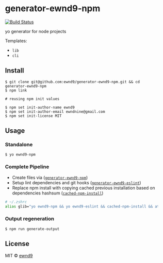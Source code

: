 # generator-ewnd9-npm

[![Build Status](https://travis-ci.org/ewnd9/generator-ewnd9-npm.svg?branch=master)](https://travis-ci.org/ewnd9/generator-ewnd9-npm)

yo generator for node projects

Templates:

- `lib`
- `cli`

## Install

```
$ git clone git@github.com:ewnd9/generator-ewnd9-npm.git && cd generator-ewnd9-npm
$ npm link

# reusing npm init values

$ npm set init-author-name ewnd9
$ npm set init-author-email ewndnine@gmail.com
$ npm set init-license MIT
```

## Usage

### Standalone

```
$ yo ewnd9-npm
```

### Complete Pipeline

- Create files via ([`generator-ewnd9-npm`](https://github.com/ewnd9/cached-npm-repo))
- Setup lint dependencies and git hooks ([`generator-ewnd9-eslint`](https://github.com/ewnd9/generator-ewnd9-eslint))
- Replace npm install with copying cached previous installation based on dependencies hashsum ([`cached-npm-install`](https://github.com/ewnd9/cached-npm-repo))


```bash
# ~/.zshrc
alias glib="yo ewnd9-npm && yo ewnd9-eslint && cached-npm-install && atom ."
```

### Output regeneration

```
$ npm run generate-output
```

## License

MIT © [ewnd9](http://ewnd9.com)
